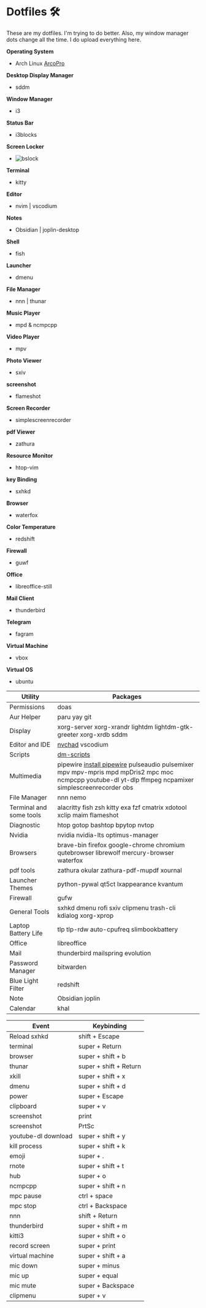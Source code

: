 # Dotfiles 🛠

These are my dotfiles. I'm trying to do better. Also, my window manager dots change all the time. I do upload everything here.

**Operating System**
 - Arch Linux [ArcoPro](https://www.arcolinux.info/downloads/)

**Desktop Display Manager**
  - sddm

**Window Manager**
 - i3  

**Status Bar**
 - i3blocks 

**Screen Locker**
 - ![bslock](https://github.com/phenax/bslock)

**Terminal**
 - kitty

**Editor**
 -  nvim | vscodium

**Notes**
 - Obsidian | joplin-desktop 

**Shell** 
 - fish 

**Launcher**
 - dmenu

**File Manager**
 - nnn | thunar

**Music Player**
 - mpd & ncmpcpp

**Video Player**
 - mpv 

**Photo Viewer**
 - sxiv

**screenshot**
- flameshot

**Screen Recorder**
 - simplescreenrecorder 

**pdf Viewer**
 - zathura

**Resource Monitor**
 - htop-vim

**key Binding**
 - sxhkd 

**Browser**
 - waterfox 

**Color Temperature**
 - redshift

**Firewall**
 - guwf 

**Office**
 - libreoffice-still

**Mail Client**
 - thunderbird

 **Telegram**
- fagram

**Virtual Machine**
 - vbox

**Virtual OS** 
 - ubuntu

| Utility  | Packages            |
| -----     | --------------- |
| Permissions  | doas |
| Aur Helper  | paru yay git |
| Display |  xorg-server xorg-xrandr lightdm lightdm-gtk-greeter xorg-xrdb sddm |
| Editor and IDE | [nvchad](https://nvchad.com/) vscodium |
| Scripts | [dm-scripts](https://gitlab.com/dwt1/dmscripts)|
| Multimedia | pipewire [install pipewire](https://github.com/Omar-Ahmed-Dt/dotfiles/blob/main/scripts/pipewire_install.sh) pulseaudio pulsemixer mpv mpv-mpris mpd mpDris2 mpc moc ncmpcpp youtube-dl yt-dlp ffmpeg ncpamixer simplescreenrecorder obs | 
| File Manager | nnn nemo | 
| Terminal and some tools | alacritty fish zsh kitty exa fzf cmatrix xdotool xclip maim flameshot |
| Diagnostic | htop gotop bashtop bpytop nvtop | 
| Nvidia | nvidia nvidia-lts optimus-manager | 
| Browsers | brave-bin firefox google-chrome chromium qutebrowser librewolf mercury-browser waterfox | 
| pdf tools | zathura okular zathura-pdf-mupdf xournal | 
| Launcher Themes | python-pywal qt5ct lxappearance kvantum | 
| Firewall | gufw | 
| General Tools | sxhkd dmenu rofi sxiv clipmenu trash-cli kdialog xorg-xprop | 
| Laptop Battery Life | tlp tlp-rdw auto-cpufreq slimbookbattery | 
| Office | libreoffice | 
| Mail | thunderbird mailspring evolution | 
| Password Manager | bitwarden | 
| Blue Light Filter | redshift | 
| Note | Obsidian joplin | 
| Calendar | khal | 

| Event  | Keybinding |
| -----     | --------------- |
| Reload sxhkd | shift + Escape |
| terminal | super + Return | 
| browser  | super + shift + b |
| thunar | super + shift + Return | 
| xkill | super + shift + x | 
| dmenu | super + shift + d | 
| power | super + Escape | 
| clipboard | super  + v | 
| screenshot | print |  
| screenshot | PrtSc |  
| youtube-dl download | super + shift + y | 
| kill process | super + shift + k | 
| emoji | super + . | 
| rnote | super + shift + t | 
| hub | super + o | 
| ncmpcpp | super + shift + n | 
| mpc pause | ctrl + space  |
| mpc stop | ctrl + Backspace |
| nnn | shift + Return | 
| thunderbird | super + shift + m | 
| kitti3 | super + shift + o | 
| record screen | super + print | 
| virtual machine | super + shift + a | 
| mic down | super + minus | 
| mic up | super + equal | 
| mic mute | super + Backspace | 
| clipmenu | super + v | 
